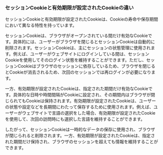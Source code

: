### セッションCookieと有効期限が設定されたCookieの違い
セッションCookieと有効期限が設定されたCookieは、Cookieの寿命や保存期間において異なる特性を持っています。

セッションCookieは、ブラウザがオープンされている間だけ有効なCookieです。具体的には、ユーザーがブラウザを閉じるとセッションCookieは自動的に削除されます。セッションCookieは、主にセッションの状態管理に使用されます。例えば、ユーザーがウェブサイトにログインしている間は、セッションCookieを使用してそのログイン状態を維持することができます。ただし、セッションCookieはブラウザのセッションに依存しているため、ブラウザを閉じるとCookieが消去されるため、次回のセッションでは再ログインが必要になります。

一方、有効期限が設定されたCookieは、指定された期間だけ有効なCookieです。具体的な日時や時間間隔がCookieに設定され、その期間内はブラウザが閉じられてもCookieは保持されます。有効期限が設定されたCookieは、ユーザーの状態や設定などを長期間にわたって保存するために使用されます。例えば、ユーザーがウェブサイトで言語の選択をした場合、有効期限が設定されたCookieを使用して、次回の訪問時にも選択した言語を維持することができます。

したがって、セッションCookieは一時的なデータの保存に使用され、ブラウザが閉じられると削除されます。一方、有効期限が設定されたCookieは、指定された期間だけ保持され、ブラウザのセッションを超えても情報を維持することができます。